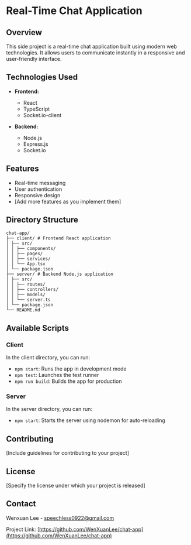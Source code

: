 # Real-Time Chat Application

## Overview

This side project is a real-time chat application built using modern web technologies. It allows users to communicate instantly in a responsive and user-friendly interface.

## Technologies Used

- **Frontend:**
  - React
  - TypeScript
  - Socket.io-client

- **Backend:**
  - Node.js
  - Express.js
  - Socket.io

## Features

- Real-time messaging
- User authentication
- Responsive design
- [Add more features as you implement them]

## Directory Structure

``` 
chat-app/
├── client/ # Frontend React application
│ ├── src/
│ │ ├── components/
│ │ ├── pages/
│ │ ├── services/
│ │ └── App.tsx
│ └── package.json
├── server/ # Backend Node.js application
│ ├── src/
│ │ ├── routes/
│ │ ├── controllers/
│ │ ├── models/
│ │ └── server.ts
│ └── package.json
└── README.md
```

## Available Scripts

### Client

In the client directory, you can run:

- `npm start`: Runs the app in development mode
- `npm test`: Launches the test runner
- `npm run build`: Builds the app for production

### Server

In the server directory, you can run:

- `npm start`: Starts the server using nodemon for auto-reloading

## Contributing

[Include guidelines for contributing to your project]

## License

[Specify the license under which your project is released]

## Contact

Wenxuan Lee - speechless0922@gmail.com

Project Link: [https://github.com/WenXuanLee/chat-app](https://github.com/WenXuanLee/chat-app)
